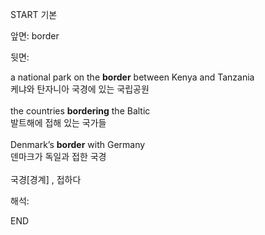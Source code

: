 START
기본

앞면:
border


뒷면:
<div>a national park on the <b>border</b> between Kenya and Tanzania </div><div>케냐와 탄자니아 국경에 있는 국립공원</div><div><br></div><div><div>the countries <b>bordering</b> the Baltic </div><div>발트해에 접해 있는 국가들</div></div><div><br></div><div><div>Denmark’s <strong>border</strong> with Germany </div><div><div>덴마크가 독일과 접한 국경</div></div></div><div><br></div><div>국경[경계] , 접하다</div>


해석:
<!--ID: 1746614453517-->
END